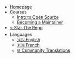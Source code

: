 - [Homepage](../README.md)
- Courses
  - [Intro to Open Source](/intro-to-oss/README.md)
  - [Becoming a Maintainer](/becoming-a-maintainer/README.md)
- [⭐ Star The Repo](https://github.com/open-sauced/intro)
- Languages
  - [:us: English](/intro-to-oss/)
  - [:fr: French](/intro-to-oss/translations/fr/)
  - [🌐 Community Translations](../community-translations.md)
